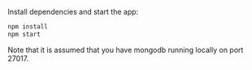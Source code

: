 Install dependencies and start the app:

```bash
npm install
npm start
```

Note that it is assumed that you have mongodb running locally on port 27017.
